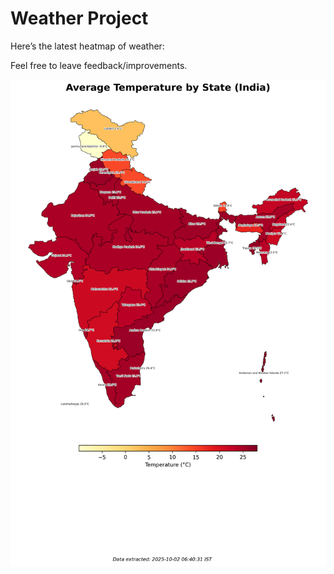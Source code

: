# Weather Project

Here’s the latest heatmap of weather:

Feel free to leave feedback/improvements.

![India Heatmap](docs/assets/india_heatmap.png?v=DDD109)
